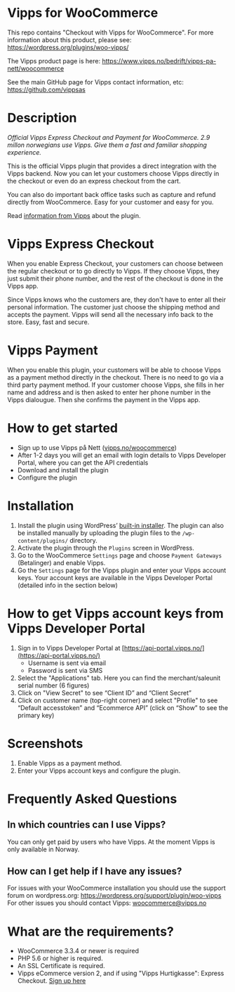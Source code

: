 # Vipps for WooCommerce

This repo contains "Checkout with Vipps for WooCommerce". For more information about this product, please see: https://wordpress.org/plugins/woo-vipps/

The Vipps product page is here: https://www.vipps.no/bedrift/vipps-pa-nett/woocommerce 

See the main GitHub page for Vipps contact information, etc: https://github.com/vippsas

# Description

*Official Vipps Express Checkout and Payment for WooCommerce. 2.9 millon norwegians use Vipps. Give them a fast and familiar shopping experience.*

This is the official Vipps plugin that provides a direct integration with the Vipps backend. Now you can let your customers choose Vipps directly in the checkout or even do an express checkout from the cart.

You can also do important back office tasks such as capture and refund directly from WooCommerce. Easy for your customer and easy for you.

Read [information from Vipps](https://www.vipps.no/woocommerce ) about the plugin.

# Vipps Express Checkout

When you enable Express Checkout, your customers can choose between the regular checkout or to go directly to Vipps. If they choose Vipps, they just submit their phone number, and the rest of the checkout is done in the Vipps app.

Since Vipps knows who the customers are, they don't have to enter all their personal information. The customer just choose the shipping method and accepts the payment. Vipps will send all the necessary info back to the store. Easy, fast and secure.

# Vipps Payment

When you enable this plugin, your customers will be able to choose Vipps as a payment method directly in the checkout. There is no need to go via a third party payment method. If your customer choose Vipps, she fills in her name and address and is then asked to enter her phone number in the Vipps dialougue. Then she confirms the payment in the Vipps app.

# How to get started
* Sign up to use Vipps på Nett ([vipps.no/woocommerce](https://www.vipps.no/bedrift/vipps-pa-nett/woocommerce))
* After 1-2 days you will get an email with login details to Vipps Developer Portal, where you can get the API credentials
* Download and install the plugin
* Configure the plugin

# Installation
1.  Install the plugin using WordPress’ [built-in installer](https://codex.wordpress.org/Managing_Plugins#Installing_Plugins). The plugin can also be installed manually by uploading the plugin files to the `/wp-content/plugins/` directory. 
2. Activate the plugin through the `Plugins` screen in WordPress.
3. Go to the WooCommerce `Settings` page and choose `Payment Gateways` (Betalinger) and enable Vipps.
4. Go the `Settings` page for the Vipps plugin and enter your Vipps account keys. Your account keys are available in the Vipps Developer Portal (detailed info in the section below)

# How to get Vipps account keys from Vipps Developer Portal
1. Sign in to Vipps Developer Portal at [https://api-portal.vipps.no/](https://api-portal.vipps.no/)
   - Username is sent via email
   - Password is sent via SMS
2. Select the "Applications" tab. Here you can find the merchant/saleunit serial number (6 figures)
3. Click on "View Secret" to see “Client ID” and “Client Secret”
4. Click on customer name (top-right corner) and select "Profile" to see “Default accesstoken” and “Ecommerce API” (click on “Show” to see the primary key)

# Screenshots
1. Enable Vipps as a payment method.
2. Enter your Vipps account keys and configure the plugin.

# Frequently Asked Questions

## In which countries can I use Vipps?
You can only get paid by users who have Vipps. At the moment Vipps is only available in Norway.

## How can I get help if I have any issues?

For issues with your WooCommerce installation you should use the support forum on wordpress.org: https://wordpress.org/support/plugin/woo-vipps For other issues you should contact Vipps: woocommerce@vipps.no

# What are the requirements?
* WooCommerce 3.3.4 or newer is required
* PHP 5.6 or higher is required.
* An SSL Certificate is required.
* Vipps eCommerce version 2, and if using "Vipps Hurtigkasse": Express Checkout. [Sign up here](https://api.vippsbedrift.no/v1/partial/signup/vippspanett/woocommerce)

